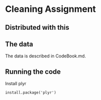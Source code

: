 # Cleaning Assignment

## Distributed with this

## The data
The data is described in CodeBook.md. 

## Running the code

Install plyr
    
    install.package('plyr')

